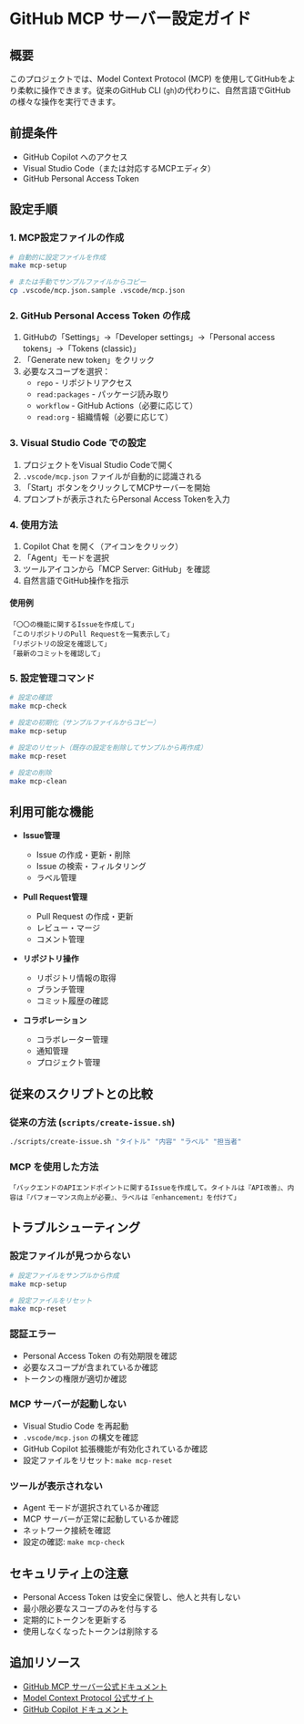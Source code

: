 # GitHub MCP サーバー設定ガイド

## 概要

このプロジェクトでは、Model Context Protocol (MCP) を使用してGitHubをより柔軟に操作できます。従来のGitHub CLI (`gh`)の代わりに、自然言語でGitHubの様々な操作を実行できます。

## 前提条件

- GitHub Copilot へのアクセス
- Visual Studio Code（または対応するMCPエディタ）
- GitHub Personal Access Token

## 設定手順

### 1. MCP設定ファイルの作成

```bash
# 自動的に設定ファイルを作成
make mcp-setup

# または手動でサンプルファイルからコピー
cp .vscode/mcp.json.sample .vscode/mcp.json
```

### 2. GitHub Personal Access Token の作成

1. GitHubの「Settings」→「Developer settings」→「Personal access tokens」→「Tokens (classic)」
2. 「Generate new token」をクリック
3. 必要なスコープを選択：
   - `repo` - リポジトリアクセス
   - `read:packages` - パッケージ読み取り
   - `workflow` - GitHub Actions（必要に応じて）
   - `read:org` - 組織情報（必要に応じて）

### 3. Visual Studio Code での設定

1. プロジェクトをVisual Studio Codeで開く
2. `.vscode/mcp.json` ファイルが自動的に認識される
3. 「Start」ボタンをクリックしてMCPサーバーを開始
4. プロンプトが表示されたらPersonal Access Tokenを入力

### 4. 使用方法

1. Copilot Chat を開く（アイコンをクリック）
2. 「Agent」モードを選択
3. ツールアイコンから「MCP Server: GitHub」を確認
4. 自然言語でGitHub操作を指示

#### 使用例

```
「〇〇の機能に関するIssueを作成して」
「このリポジトリのPull Requestを一覧表示して」
「リポジトリの設定を確認して」
「最新のコミットを確認して」
```

### 5. 設定管理コマンド

```bash
# 設定の確認
make mcp-check

# 設定の初期化（サンプルファイルからコピー）
make mcp-setup

# 設定のリセット（既存の設定を削除してサンプルから再作成）
make mcp-reset

# 設定の削除
make mcp-clean
```

## 利用可能な機能

- **Issue管理**
  - Issue の作成・更新・削除
  - Issue の検索・フィルタリング
  - ラベル管理

- **Pull Request管理**
  - Pull Request の作成・更新
  - レビュー・マージ
  - コメント管理

- **リポジトリ操作**
  - リポジトリ情報の取得
  - ブランチ管理
  - コミット履歴の確認

- **コラボレーション**
  - コラボレーター管理
  - 通知管理
  - プロジェクト管理

## 従来のスクリプトとの比較

### 従来の方法 (`scripts/create-issue.sh`)

```bash
./scripts/create-issue.sh "タイトル" "内容" "ラベル" "担当者"
```

### MCP を使用した方法

```
「バックエンドのAPIエンドポイントに関するIssueを作成して。タイトルは『API改善』、内容は『パフォーマンス向上が必要』、ラベルは『enhancement』を付けて」
```

## トラブルシューティング

### 設定ファイルが見つからない

```bash
# 設定ファイルをサンプルから作成
make mcp-setup

# 設定ファイルをリセット
make mcp-reset
```

### 認証エラー

- Personal Access Token の有効期限を確認
- 必要なスコープが含まれているか確認
- トークンの権限が適切か確認

### MCP サーバーが起動しない

- Visual Studio Code を再起動
- `.vscode/mcp.json` の構文を確認
- GitHub Copilot 拡張機能が有効化されているか確認
- 設定ファイルをリセット: `make mcp-reset`

### ツールが表示されない

- Agent モードが選択されているか確認
- MCP サーバーが正常に起動しているか確認
- ネットワーク接続を確認
- 設定の確認: `make mcp-check`

## セキュリティ上の注意

- Personal Access Token は安全に保管し、他人と共有しない
- 最小限必要なスコープのみを付与する
- 定期的にトークンを更新する
- 使用しなくなったトークンは削除する

## 追加リソース

- [GitHub MCP サーバー公式ドキュメント](https://docs.github.com/en/copilot/customizing-copilot/using-model-context-protocol/using-the-github-mcp-server)
- [Model Context Protocol 公式サイト](https://modelcontextprotocol.io/)
- [GitHub Copilot ドキュメント](https://docs.github.com/en/copilot)
